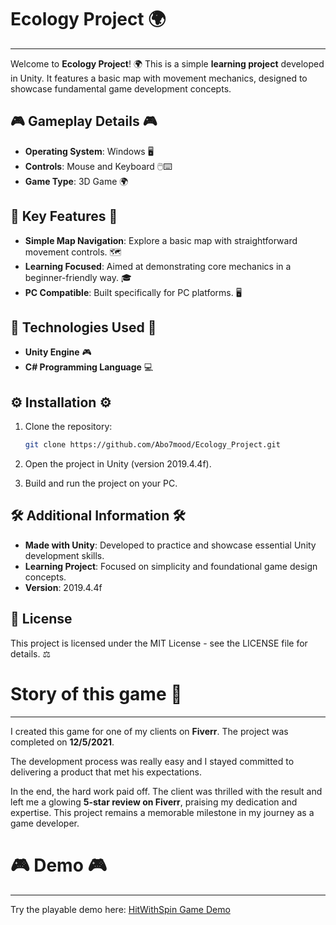 # Ecology Project 🌍
--------------------------

Welcome to **Ecology Project**! 🌍 This is a simple **learning project** developed in Unity. It features a basic map with movement mechanics, designed to showcase fundamental game development concepts.


## 🎮 Gameplay Details 🎮

- **Operating System**: Windows 🖥️
- **Controls**: Mouse and Keyboard 🖱️⌨️
- **Game Type**: 3D Game 🌍

## 🌟 Key Features 🌟

- **Simple Map Navigation**: Explore a basic map with straightforward movement controls. 🗺️
- **Learning Focused**: Aimed at demonstrating core mechanics in a beginner-friendly way. 🎓
- **PC Compatible**: Built specifically for PC platforms. 🖥️

## 🔧 Technologies Used 🔧

- **Unity Engine** 🎮
- **C# Programming Language** 💻

## ⚙️ Installation ⚙️

1. Clone the repository:

   ```bash
   git clone https://github.com/Abo7mood/Ecology_Project.git
   ```
2. Open the project in Unity (version 2019.4.4f).
3. Build and run the project on your PC.

## 🛠️ Additional Information 🛠️

- **Made with Unity**: Developed to practice and showcase essential Unity development skills.
- **Learning Project**: Focused on simplicity and foundational game design concepts.
- **Version**: 2019.4.4f

## 📜 License

This project is licensed under the MIT License - see the LICENSE file for details. ⚖️

# Story of this game 📖
--------------------------


I created this game  for one of my clients on **Fiverr**. The project was completed on **12/5/2021**.

The development process was really easy and I stayed committed to delivering a product that met his expectations. 

In the end, the hard work paid off. The client was thrilled with the result and left me a glowing **5-star review on Fiverr**, praising my dedication and expertise. This project remains a memorable milestone in my journey as a game developer.

# 🎮 Demo 🎮
--------------------------

Try the playable demo here: [HitWithSpin Game Demo](https://abo-7mood.itch.io/ecology-project)
